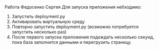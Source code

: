 Работа Федосенко Сергея
Для запуска приложения небходимо:
1. Запустить deployment.py
2. Активировать виртуальную среду
3. Повторно запустить deployment.py (возможно потребуется запустить несколько раз)
4. После первого запуска приложения подождать несколько секунд, пока база заполнится данными и перегрузить страницу.

